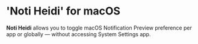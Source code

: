 # 'Noti Heidi' for macOS

**Noti Heidi** allows you to toggle macOS Notification Preview preference per app or globally — without accessing System Settings app.
